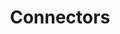 ---
title: Connectors
description: Installing and Configuring Connectors of Turing AI.
docurl: /turing/0.3.5/connectors/
product: turing
---